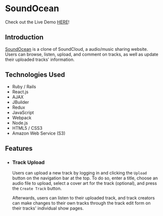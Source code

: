 # SoundOcean

Check out the Live Demo [HERE](https://soundocean.herokuapp.com/#/)!

## Introduction

[SoundOcean](https://soundocean.herokuapp.com/#/) is a clone of SoundCloud, a audio/music sharing website. Users can browse, listen, upload, and comment on tracks, as well as update their uploaded tracks' information.

## Technologies Used

- Ruby / Rails
- React.js
- AJAX
- JBuilder
- Redux
- JavaScript
- Webpack
- Node.js
- HTML5 / CSS3
- Amazon Web Service (S3)

## Features

- ### Track Upload

    Users can upload a new track by logging in and clicking the `Upload` button on the navigation bar at the top. To do so, enter a       title, choose an audio file to upload, select a cover art for the track (optional), and press the `Create Track` button.

    Afterwards, users can listen to their uploaded track, and track creators can make changes to their own tracks through the track       edit form on their tracks' individual show pages.



